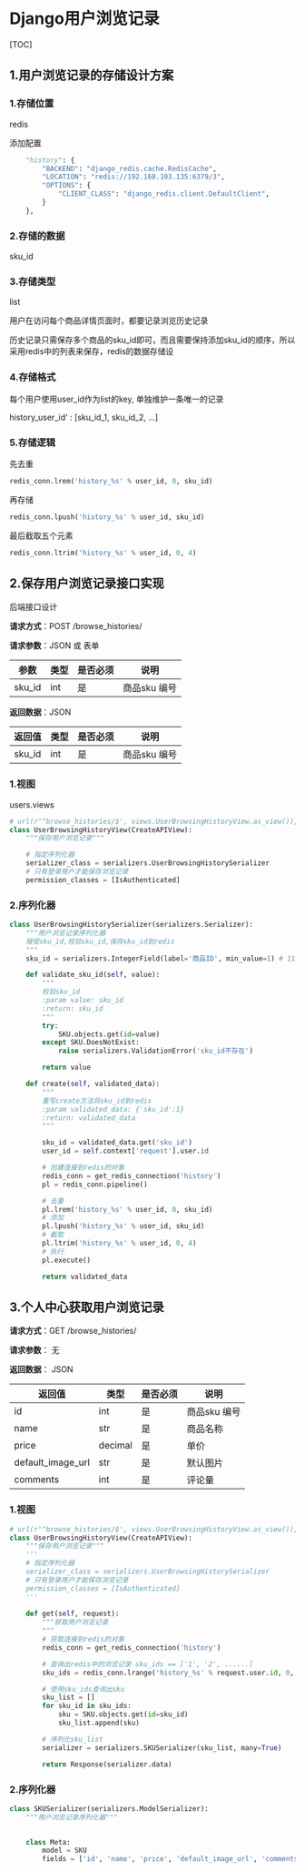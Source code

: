 # Django⽤户浏览记录

[TOC]

## 1.⽤户浏览记录的存储设计⽅案

### 1.存储位置

redis

添加配置

```python
	"history": {
        "BACKEND": "django_redis.cache.RedisCache",
        "LOCATION": "redis://192.168.103.135:6379/3",
        "OPTIONS": {
            "CLIENT_CLASS": "django_redis.client.DefaultClient",
        }
    },
```

### 2.存储的数据 

sku_id

### 3.存储类型 

list

用户在访问每个商品详情页面时，都要记录浏览历史记录

历史记录只需保存多个商品的sku_id即可，而且需要保持添加sku_id的顺序，所以采用redis中的列表来保存，redis的数据存储设

### 4.存储格式

每个⽤户使⽤user_id作为list的key, 单独维护⼀条唯⼀的记录

history_user_id' : [sku_id_1, sku_id_2, ...]

### 5.存储逻辑

先去重

```python
redis_conn.lrem('history_%s' % user_id, 0, sku_id)
```


再存储 

```python
redis_conn.lpush('history_%s' % user_id, sku_id)
```

最后截取五个元素 

```python
redis_conn.ltrim('history_%s' % user_id, 0, 4)
```

## 2.保存⽤户浏览记录接⼝实现

后端接口设计

**请求方式**：POST /browse_histories/

**请求参数**：JSON 或 表单

| 参数   | 类型 | 是否必须 | 说明         |
| ------ | ---- | -------- | ------------ |
| sku_id | int  | 是       | 商品sku 编号 |

**返回数据**：JSON

| 返回值 | 类型 | 是否必须 | 说明         |
| ------ | ---- | -------- | ------------ |
| sku_id | int  | 是       | 商品sku 编号 |

### 1.视图

users.views

```python
# url(r'^browse_histories/$', views.UserBrowsingHistoryView.as_view()),
class UserBrowsingHistoryView(CreateAPIView):
    """保存用户浏览记录"""

    # 指定序列化器
    serializer_class = serializers.UserBrowsingHistorySerializer
    # 只有登录用户才能保存浏览记录
    permission_classes = [IsAuthenticated]
```

### 2.序列化器

```python
class UserBrowsingHistorySerializer(serializers.Serializer):
    """用户浏览记录序列化器
    接受sku_id,校验sku_id,保存sku_id到redis
    """
    sku_id = serializers.IntegerField(label='商品ID', min_value=1) # 1123456781

    def validate_sku_id(self, value):
        """
        校验sku_id
        :param value: sku_id
        :return: sku_id
        """
        try:
            SKU.objects.get(id=value)
        except SKU.DoesNotExist:
            raise serializers.ValidationError('sku_id不存在')

        return value

    def create(self, validated_data):
        """
        重写create方法将sku_id到redis
        :param validated_data: {'sku_id':1}
        :return: validated_data
        """

        sku_id = validated_data.get('sku_id')
        user_id = self.context['request'].user.id

        # 创建连接到redis的对象
        redis_conn = get_redis_connection('history')
        pl = redis_conn.pipeline()

        # 去重
        pl.lrem('history_%s' % user_id, 0, sku_id)
        # 添加
        pl.lpush('history_%s' % user_id, sku_id)
        # 截取
        pl.ltrim('history_%s' % user_id, 0, 4)
        # 执行
        pl.execute()

        return validated_data
```

## 3.个⼈中⼼获取⽤户浏览记录

**请求方式**：GET /browse_histories/

**请求参数**： 无

**返回数据**： JSON

| 返回值            | 类型    | 是否必须 | 说明         |
| ----------------- | ------- | -------- | ------------ |
| id                | int     | 是       | 商品sku 编号 |
| name              | str     | 是       | 商品名称     |
| price             | decimal | 是       | 单价         |
| default_image_url | str     | 是       | 默认图片     |
| comments          | int     | 是       | 评论量       |

### 1.视图

```python
# url(r'^browse_histories/$', views.UserBrowsingHistoryView.as_view()),
class UserBrowsingHistoryView(CreateAPIView):
    """保存用户浏览记录"""
	'''
	# 指定序列化器
    serializer_class = serializers.UserBrowsingHistorySerializer
    # 只有登录用户才能保存浏览记录
    permission_classes = [IsAuthenticated]
	'''
    
    def get(self, request):
        """获取用户浏览记录
        """
        # 获取连接到redis的对象
        redis_conn = get_redis_connection('history')

        # 查询出redis中的浏览记录 sku_ids == ['1', '2', ......]
        sku_ids = redis_conn.lrange('history_%s' % request.user.id, 0, -1)

        # 使用sku_ids查询出sku
        sku_list = []
        for sku_id in sku_ids:
            sku = SKU.objects.get(id=sku_id)
            sku_list.append(sku)

        # 序列化sku_list
        serializer = serializers.SKUSerializer(sku_list, many=True)

        return Response(serializer.data)
```

### 2.序列化器

```python
class SKUSerializer(serializers.ModelSerializer):
    """用户浏览记录序列化器"""

    
    class Meta:
        model = SKU
        fields = ['id', 'name', 'price', 'default_image_url', 'comments']
```

